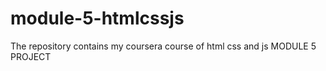 # module-5-htmlcssjs
The repository contains my coursera course of html css and js MODULE 5 PROJECT
